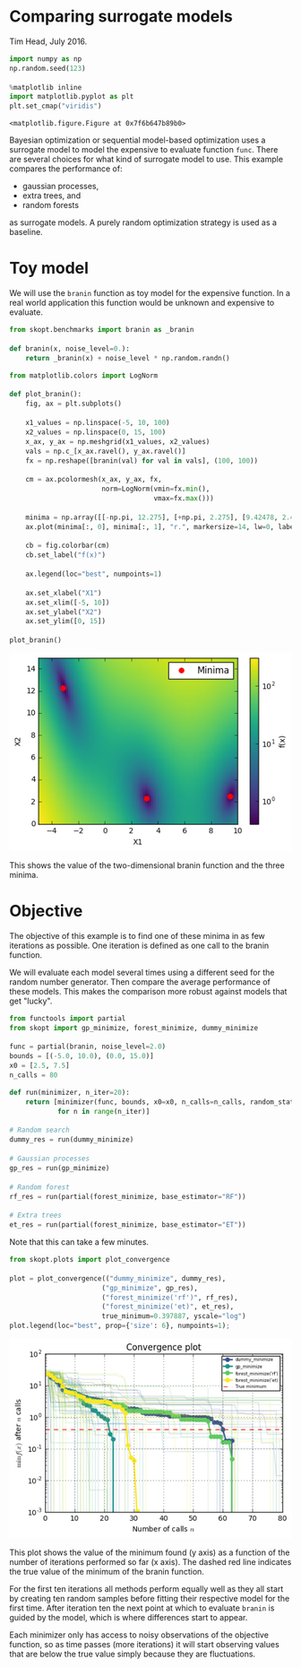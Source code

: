 
# Comparing surrogate models

Tim Head, July 2016.


```python
import numpy as np
np.random.seed(123)

%matplotlib inline
import matplotlib.pyplot as plt
plt.set_cmap("viridis")
```


    <matplotlib.figure.Figure at 0x7f6b647b89b0>


Bayesian optimization or sequential model-based optimization uses a surrogate model
to model the expensive to evaluate function `func`. There are several choices
for what kind of surrogate model to use. This example compares the performance of:

* gaussian processes,
* extra trees, and
* random forests 

as surrogate models. A purely random optimization strategy is used as a baseline.


# Toy model

We will use the `branin` function as toy model for the expensive function. In
a real world application this function would be unknown and expensive to evaluate.


```python
from skopt.benchmarks import branin as _branin

def branin(x, noise_level=0.):
    return _branin(x) + noise_level * np.random.randn()
```


```python
from matplotlib.colors import LogNorm

def plot_branin():
    fig, ax = plt.subplots()

    x1_values = np.linspace(-5, 10, 100)
    x2_values = np.linspace(0, 15, 100)
    x_ax, y_ax = np.meshgrid(x1_values, x2_values)
    vals = np.c_[x_ax.ravel(), y_ax.ravel()]
    fx = np.reshape([branin(val) for val in vals], (100, 100))
    
    cm = ax.pcolormesh(x_ax, y_ax, fx,
                       norm=LogNorm(vmin=fx.min(), 
                                    vmax=fx.max()))

    minima = np.array([[-np.pi, 12.275], [+np.pi, 2.275], [9.42478, 2.475]])
    ax.plot(minima[:, 0], minima[:, 1], "r.", markersize=14, lw=0, label="Minima")
    
    cb = fig.colorbar(cm)
    cb.set_label("f(x)")
    
    ax.legend(loc="best", numpoints=1)
    
    ax.set_xlabel("X1")
    ax.set_xlim([-5, 10])
    ax.set_ylabel("X2")
    ax.set_ylim([0, 15])
    
plot_branin()
```


![png](strategy-comparison_files/strategy-comparison_4_0.png)


This shows the value of the two-dimensional branin function and the three minima.


# Objective

The objective of this example is to find one of these minima in as few iterations
as possible. One iteration is defined as one call to the branin function.

We will evaluate each model several times using a different seed for the
random number generator. Then compare the average performance of these
models. This makes the comparison more robust against models that get
"lucky".


```python
from functools import partial
from skopt import gp_minimize, forest_minimize, dummy_minimize

func = partial(branin, noise_level=2.0)
bounds = [(-5.0, 10.0), (0.0, 15.0)]
x0 = [2.5, 7.5]
n_calls = 80
```


```python
def run(minimizer, n_iter=20):
    return [minimizer(func, bounds, x0=x0, n_calls=n_calls, random_state=n) 
            for n in range(n_iter)]

# Random search
dummy_res = run(dummy_minimize) 

# Gaussian processes
gp_res = run(gp_minimize)

# Random forest
rf_res = run(partial(forest_minimize, base_estimator="RF"))

# Extra trees 
et_res = run(partial(forest_minimize, base_estimator="ET"))
```

Note that this can take a few minutes.


```python
from skopt.plots import plot_convergence

plot = plot_convergence(("dummy_minimize", dummy_res),
                       ("gp_minimize", gp_res),
                       ("forest_minimize('rf')", rf_res),
                       ("forest_minimize('et)", et_res), 
                       true_minimum=0.397887, yscale="log")
plot.legend(loc="best", prop={'size': 6}, numpoints=1);
```


![png](strategy-comparison_files/strategy-comparison_9_0.png)


This plot shows the value of the minimum found (y axis) as a function of the number
of iterations performed so far (x axis). The dashed red line indicates the
true value of the minimum of the branin function.

For the first ten iterations all methods perform equally well as they all start
by creating ten random samples before fitting their respective model for the
first time. After iteration ten the next point at which to evaluate `branin` is
guided by the model, which is where differences start to appear.

Each minimizer only has access to noisy observations of the objective
function, so as time passes (more iterations) it will start observing values that
are below the true value simply because they are fluctuations.
